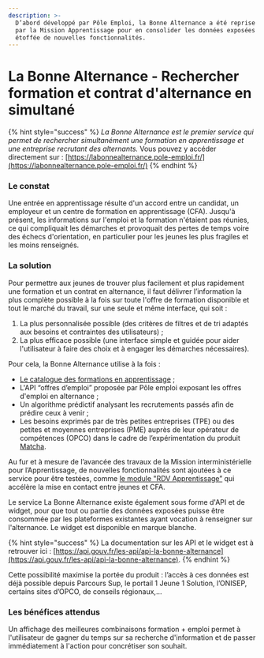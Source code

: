 ```yaml
---
description: >-
  D’abord développé par Pôle Emploi, la Bonne Alternance a été reprise en 2020
  par la Mission Apprentissage pour en consolider les données exposées et être
  étoffée de nouvelles fonctionnalités.
---
```


# La Bonne Alternance - Rechercher formation et contrat d'alternance en simultané

{% hint style="success" %}
_La Bonne Alternance est le premier service qui permet de rechercher simultanément une formation en apprentissage et une entreprise recrutant des alternants._ Vous pouvez y accéder directement sur : [https://labonnealternance.pole-emploi.fr/](https://labonnealternance.pole-emploi.fr/)
{% endhint %}

### Le constat

Une entrée en apprentissage résulte d'un accord entre un candidat, un employeur et un centre de formation en apprentissage \(CFA\). Jusqu'à présent, les informations sur l'emploi et la formation n'étaient pas réunies, ce qui compliquait les démarches et provoquait des pertes de temps voire des échecs d'orientation, en particulier pour les jeunes les plus fragiles et les moins renseignés.

### La solution

Pour permettre aux jeunes de trouver plus facilement et plus rapidement une formation et un contrat en alternance, il faut délivrer l’information la plus complète possible à la fois sur toute l'offre de formation disponible et tout le marché du travail, sur une seule et même interface, qui soit : 

1. La plus personnalisée possible \(des critères de filtres et de tri adaptés aux besoins et contraintes des utilisateurs\) ; 
2. La plus efficace possible \(une interface simple et guidée pour aider l'utilisateur à faire des choix et à engager les démarches nécessaires\).

Pour cela, la Bonne Alternance utilise à la fois : 

* [Le catalogue des formations en apprentissage](https://mission-apprentissage.gitbook.io/general/les-nouveaux-services/un-catalogue-elargi-de-formations-en-apprentissage) ; 
* L'API “offres d’emploi” proposée par Pôle emploi exposant les offres d'emploi en alternance ; 
* Un algorithme prédictif analysant les recrutements passés afin de prédire ceux à venir ; 
* Les besoins exprimés par de très petites entreprises \(TPE\) ou des petites et moyennes entreprises \(PME\) auprès de leur opérateur de compétences \(OPCO\) dans le cadre de l’expérimentation du produit [Matcha](https://mission-apprentissage.gitbook.io/general/les-services-en-devenir/untitled).

Au fur et à mesure de l’avancée des travaux de la Mission interministérielle pour l’Apprentissage, de nouvelles fonctionnalités sont ajoutées à ce service pour être testées, comme [le module "RDV Apprentissage”](https://mission-apprentissage.gitbook.io/general/les-services-en-devenir/prise-de-rendez-vous) qui accélère la mise en contact entre jeunes et CFA.

Le service La Bonne Alternance existe également sous forme d'API et de widget, pour que tout ou partie des données exposées puisse être consommée par les plateformes existantes ayant vocation à renseigner sur l'alternance. Le widget est disponible en marque blanche. 

{% hint style="success" %}
La documentation sur les API et le widget est à retrouver ici : [https://api.gouv.fr/les-api/api-la-bonne-alternance](https://api.gouv.fr/les-api/api-la-bonne-alternance). 
{% endhint %}

Cette possibilité maximise la portée du produit : l’accès à ces données est déjà possible depuis Parcours Sup, le portail 1 Jeune 1 Solution, l’ONISEP, certains sites d’OPCO, de conseils régionaux,...

### Les bénéfices attendus

Un affichage des meilleures combinaisons formation + emploi permet à l'utilisateur de gagner du temps sur sa recherche d'information et de passer immédiatement à l'action pour concrétiser son souhait.

